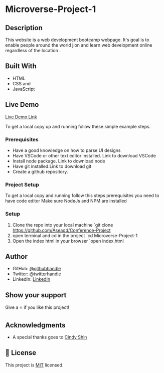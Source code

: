 # Microverse-Project-1

## Description

This website is a web development bootcamp webpage. It's goal is to enable people around the world jion and learn web development online regardless of the location .

## Built With

- HTML
- CSS and
- JavaScript

## Live Demo

[Live Demo Link](https://www.loom.com/share/a17237a32c3148a1a68ddf7b5e1a9970)

To get a local copy up and running follow these simple example steps.

### Prerequisites

- Have a good knowledge on how to parse UI designs
- Have VSCode or other text editor installed. Link to download VSCode
- Install node package. Link to download node
- Have git installed.Link to download git
- Create a github repository.

### Project Setup

To get a local copy and running follow this steps
prerequisites
you need to have code editor
Make sure NodeJs and NPM are installed

### Setup

1.  Clone the repo into your local machine
    `git clone https://github.com/Aseadd/Conference-Project
2.  open terminal and cd in the project
    `cd Microverse-Project-1
3.  Open the index html in your browser
    `open index.html

## Author

- GitHub: [@githubhandle](https://github.com/Aseadd)
- Twitter: [@twitterhandle](https://twitter.com/adaTsega)
- LinkedIn: [LinkedIn](https://linkedin.com/in/addistsega)

## Show your support

Give a ⭐️ if you like this project!

## Acknowledgments

- A special thanks goes to [Cindy Shin](https://www.behance.net/adagio07)

## 📝 License

This project is [MIT](/MIT.md) licensed.
